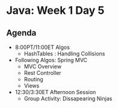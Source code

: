 # Java: Week 1 Day 5
## Agenda
- 8:00PT/11:00ET Algos
    - HashTables : Handling Collisions
- Following Algos: Spring MVC
    - MVC Overview
    - Rest Controller
    - Routing
    - Views
- 12:30/3:30ET Afternoon Session
    - Group Activity: Dissapearing Ninjas